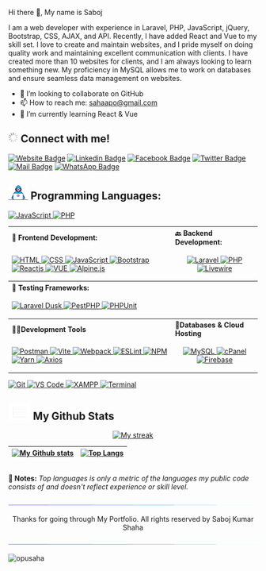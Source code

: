 
Hi there 👋, My name is Saboj

I am a web developer with experience in Laravel, PHP, JavaScript, jQuery, Bootstrap, CSS, AJAX, and API. Recently, I have added React and Vue to my skill set. I love to create and maintain websites, and I pride myself on doing quality work and maintaining excellent communication with clients. I have created more than 10 websites for clients, and I am always looking to learn something new. My proficiency in MySQL allows me to work on databases and ensure seamless data management on websites.

- 👯 I’m looking to collaborate on GitHub 
- 📫 How to reach me: sahaapo@gmail.com 
- 🌱 I’m currently learning React & Vue

##  <img alt="Project Gif" src="./assets/loadig.gif" width="20"/>   Connect with me! <br>

[![Website Badge](https://img.shields.io/badge/WebSite-000000?style=for-the-badge&logo=WebStorm&logoColor=white)](https://adeveloper.info/)
[![Linkedin Badge](https://img.shields.io/badge/LinkedIn-0077B5?style=for-the-badge&logo=linkedin&logoColor=white)](https://www.linkedin.com/in/iamopu/)
[![Facebook Badge](https://img.shields.io/badge/Facebook-1877F2?style=for-the-badge&logo=facebook&logoColor=white)](https://www.facebook.com/iamopusaha)
[![Twitter Badge](https://img.shields.io/badge/Twitter-1DA1F2?style=for-the-badge&logo=twitter&logoColor=white)](https://twitter.com/aposaha)
[![Mail Badge](https://img.shields.io/badge/Gmail-D14836?style=for-the-badge&logo=gmail&logoColor=white)](mailto:sahaapo@gmail.com)
[![WhatsApp Badge](https://img.shields.io/badge/WhatsApp-25D366?style=for-the-badge&logo=whatsapp&logoColor=white)](https://wa.me/8801616657585)

## <img alt="Developer Gif" src="./assets/developer.gif" width="40"/> Programming Languages:

<p align="left">
  <a href="https://javascript.info" target="_blank">
    <img src="https://img.shields.io/badge/-JavaScript-F7DF1E?style=for-the-badge&labelColor=black&logo=javascript&logoColor=white" alt="JavaScript" />
  </a>
  <a href="https://www.php.net/" target="_blank">
    <img src="https://img.shields.io/badge/-PHP-777BB4?style=for-the-badge&labelColor=black&logo=php&logoColor=white" alt="PHP" />
  </a>
</p>



<table align="center">
    <tr align="left">
        <th> <b>🚶 Frontend Development: </b></th>
        <th> <b>🔙 Backend Development: </b></th>
    </tr>
    <tr>
        <td>
            <p align="left">
                <a href="https://developer.mozilla.org/en-US/docs/Web/Guide/HTML/HTML5" target="_blank">
                    <img src="https://img.shields.io/badge/html5-%23E34F26.svg?style=for-the-badge&logo=html5&logoColor=white" alt="HTML" />
                </a>
                <a href="https://developer.mozilla.org/en-US/docs/Web/CSS" target="_blank">
                    <img src="https://img.shields.io/badge/css3-%231572B6.svg?style=for-the-badge&logo=css3&logoColor=white" alt="CSS" />
                </a>
                <a href="https://developer.mozilla.org/en-US/docs/Web/JavaScript" target="_blank">
                    <img src="https://img.shields.io/badge/javascript-black.svg?style=for-the-badge&logo=JAVASCRIPT" alt="JavaScript" />
                </a>
                <a href="https://getbootstrap.com/" target="_blank">
                    <img src="https://img.shields.io/badge/bootstrap-%23563D7C.svg?style=for-the-badge&logo=bootstrap&logoColor=white" alt="Bootstrap" />
                </a>
                <a href="https://reactjs.org/" target="_blank">
                    <img src="https://img.shields.io/badge/react-%2320232a.svg?style=for-the-badge&logo=react&logoColor=%2361DAFB" alt="Reactjs" />
                </a>
                <a href="https://vuejs.org/" target="_blank">
                    <img src="https://img.shields.io/badge/vue.js-%234FC08D.svg?style=for-the-badge&logo=vue.js&logoColor=white" alt="VUE" />
                </a>
                <a href="https://alpinejs.dev/" target="_blank">
                    <img src="https://img.shields.io/badge/Alpine.js-8BC0D0?style=for-the-badge&logo=alpine.js&logoColor=black" alt="Alpine.js" />
                </a>
            </p>
        </td>
        <td>
            <p align="center">
                <a href="https://laravel.com/" target="_blank">
                    <img src="https://img.shields.io/badge/Laravel-FF2D20?style=for-the-badge&logo=laravel&logoColor=white" alt="Laravel" />
                </a>
                <a href="https://www.php.net/" target="_blank">
                    <img src="https://img.shields.io/badge/PHP-777BB4?style=for-the-badge&logo=php&logoColor=white" alt="PHP" />
                </a>
                 <a href="https://laravel-livewire.com/" target="_blank">
                    <img src="https://img.shields.io/badge/Livewire-FF0000?style=for-the-badge&logo=livewire&logoColor=white" alt="Livewire" />
                </a>
            </p>
        </td>
    </tr>
    <tr align="left">
        <th colspan="2" > <b>🧪 Testing Frameworks: </b></th>
    </tr>
    <tr>
        <td colspan="3" >
            <p align="left">
                <a href="https://laravel.com/docs/dusk" target="_blank">
                    <img src="https://img.shields.io/badge/Laravel%20Dusk-6C488A?style=for-the-badge&logo=laravel&logoColor=white" alt="Laravel Dusk" />
                </a>
                <a href="https://pestphp.com/" target="_blank">
                    <img src="https://img.shields.io/badge/PestPHP-1A1918?style=for-the-badge&logo=pestphp&logoColor=white" alt="PestPHP" />
                </a>
                <a href="https://phpunit.de/" target="_blank">
                    <img src="https://img.shields.io/badge/PHPUnit-7D669E?style=for-the-badge&logo=phpunit&logoColor=white" alt="PHPUnit" />
                </a>
            </p>
        </td>
    </tr>
    <tr align="left">
        <th><b>👨‍💻Development Tools</b></th>
        <th> <b>📱Databases & Cloud Hosting </b></th>
    </tr>
    <tr>
        <td>
            <p align="">
                <a href="https://postman.com" target="_blank">
                    <img src="https://img.shields.io/badge/Postman-FF6C37?style=for-the-badge&logo=postman&logoColor=white"
                        alt="Postman" />
                </a>
                <a href="https://vitejs.com" target="_blank">
                    <img src="https://img.shields.io/badge/vite-%23646CFF.svg?style=for-the-badge&logo=vite&logoColor=white"
                        alt="Vite" />
                </a>
                <a href="https://webpack.js.org" target="_blank">
                    <img src="https://img.shields.io/badge/webpack-%238DD6F9.svg?style=for-the-badge&logo=webpack&logoColor=black"
                        alt="Webpack" />
                </a>
                <a href="https://eslint.org" target="_blank">
                    <img src="https://img.shields.io/badge/ESLint-4B3263?style=for-the-badge&logo=eslint&logoColor=white"
                        alt="ESLint" />
                </a>
                <a href="https://npmjs.com" target="_blank">
                    <img src="https://img.shields.io/badge/npm-d7141a?style=for-the-badge&logo=npm&logoColor=white"
                        alt="NPM" />
                </a>
                <a href="https://yarnpkg.com" target="_blank">
                    <img src="https://img.shields.io/badge/yarn-%232C8EBB.svg?style=for-the-badge&logo=yarn&logoColor=white"
                        alt="Yarn" />
                </a>
                <a href="https://github.com/axios/axios" target="_blank">
                    <img src="https://img.shields.io/badge/Axios-%231A1918.svg?style=for-the-badge&logo=ansible&logoColor=white"
                        alt="Axios" />
                </a>
            </p>
        </td>
        <td>
            <p align="center">
                <a href="https://www.mysql.com/" target="_blank">
                    <img src="https://img.shields.io/badge/MySQL-4479A1?style=for-the-badge&logo=mysql&logoColor=white"
                        alt="MySQL" />
                </a>
                <a href="https://cpanel.net/" target="_blank">
                    <img src="https://img.shields.io/badge/cPanel-%23FF6C2C.svg?style=for-the-badge&logo=cpanel&logoColor=white" alt="cPanel" />
                </a>
                <a href="https://firebase.google.com/" target="_blank">
                    <img src="https://img.shields.io/badge/Firebase-FFCA28?style=for-the-badge&logo=firebase&logoColor=black"
                        alt="Firebase" />
                </a>
            </p>
        </td>
    </tr>
</table>


<p align="left">
    <a href="https://git-scm.com" target="_blank">
        <img src="https://img.shields.io/badge/git-%23F05033.svg?style=for-the-badge&logo=git&logoColor=white" alt="Git" />
    </a>
    <a href="https://code.visualstudio.com/" target="_blank">
        <img src="https://img.shields.io/badge/VS%20Code-0078d7.svg?style=for-the-badge&logo=visual-studio-code&logoColor=white" alt="VS Code" />
    </a>
    <a href="https://www.apachefriends.org/index.html" target="_blank">
        <img src="https://img.shields.io/badge/XAMPP-F37623?style=for-the-badge&logo=xampp&logoColor=white" alt="XAMPP" />
    </a>
    <a href="https://docs.microsoft.com/en-us/windows/terminal/" target="_blank">
        <img src="https://img.shields.io/badge/Terminal-%234D4D4D.svg?style=for-the-badge&labelColor=black&logo=windows-terminal&logoColor=white" alt="Terminal" />
    </a>
</p>


## <img src="./assets/chart.gif" width="45"> My Github Stats 
<p align="center">
<a href="https://github.com/opusaha/github-readme-streak-stats">
<img title="🔥 Get streak stats for your profile at git.io/streak-stats" alt="My streak" src="https://github-readme-streak-stats.herokuapp.com/?user=opusaha&theme=black-ice&hide_border=true&stroke=0000&background=060A0CD0"/></a>


</p>

| [![My Github stats](https://github-readme-stats.vercel.app/api?username=opusaha&theme=react&show_icons=true&hide=prs&hide_border=true&bg_color=0D1117)](https://github.com/opusaha) | [![Top Langs](https://github-readme-stats.vercel.app/api/top-langs/?username=opusaha&layout=compact&theme=react&color=5BCDEC&hide_border=true&bg_color=0D1117)](https://github.com/opusaha) |
| --------------------------------------------------------------------------------------------------------------------------------------------------------------------------------------------------------------------------- | --------------------------------------------------------------------------------------------------------------------------------------------------------------------------------------------------------------- |

<br/>
<b>📓 Notes:</b> <i>Top languages is only a metric of the languages my public code consists of and doesn't reflect experience or skill level.</i>
<br/>
<br>



<img src="./assets/line.gif">
<p align="center">Thanks for going through My Portfolio. All rights reserved by Saboj Kumar Shaha</p>
<img src="./assets/line.gif">


<p align="left"><img src="https://komarev.com/ghpvc/?username=opusaha&label=Profile%20views&color=0e75b6&style=flat" alt="opusaha" /></p>
